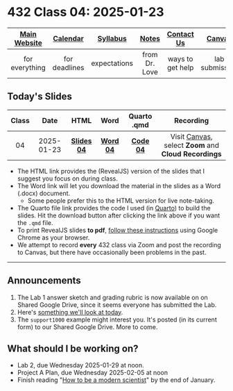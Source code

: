 # 432 Class 04: 2025-01-23

[Main Website](https://thomaselove.github.io/432-2025/) | [Calendar](https://thomaselove.github.io/432-2025/calendar.html) | [Syllabus](https://thomaselove.github.io/432-syllabus-2025/) | [Notes](https://thomaselove.github.io/432-notes/) | [Contact Us](https://thomaselove.github.io/432-2025/contact.html) | [Canvas](https://canvas.case.edu) | [Data and Code](https://github.com/THOMASELOVE/432-data) | [Sources](https://github.com/THOMASELOVE/432-classes-2024/tree/main/sources)
:-----------: | :--------------: | :----------: | :---------: | :-------------: | :-----------: | :------------: |:------:
for everything | for deadlines | expectations | from Dr. Love | ways to get help | lab submission | for downloads | to read

## Today's Slides

Class | Date | HTML | Word | Quarto .qmd | Recording
:---: | :--------: | :------: | :------: | :------: | :-------------:
04 | 2025-01-23 | **[Slides 04](https://thomaselove.github.io/432-slides-2025/slides04.html)** | **[Word 04](https://thomaselove.github.io/432-slides-2025/slides04w.docx)** | **[Code 04](https://github.com/THOMASELOVE/432-slides-2025/blob/main/slides04.qmd)** | Visit [Canvas](https://canvas.case.edu/), select **Zoom** and **Cloud Recordings**

- The HTML link provides the (RevealJS) version of the slides that I suggest you focus on during class.
- The Word link will let you download the material in the slides as a Word (.docx) document.
    - Some people prefer this to the HTML version for live note-taking.
- The Quarto file link provides the code I used (in [Quarto](https://quarto.org/)) to build the slides. Hit the download button after clicking the link above if you want the `.qmd` file.
- To print RevealJS slides **to pdf**, [follow these instructions](https://quarto.org/docs/presentations/revealjs/presenting.html#print-to-pdf) using Google Chrome as your browser.
- We attempt to record **every** 432 class via Zoom and post the recording to Canvas, but there have occasionally been problems in the past.

---

## Announcements

1. The Lab 1 answer sketch and grading rubric is now available on on Shared Google Drive, since it seems everyone has submitted the Lab.
2. Here's [something we'll look at today](https://github.com/THOMASELOVE/432-classes-2025/tree/main/tv).
3. The `support1000` example might interest you. It's posted (in its current form) to our Shared Google Drive. More to come.

## What should I be working on?

- Lab 2, due Wednesday 2025-01-29 at noon.
- Project A Plan, due Wednesday 2025-02-05 at noon
- Finish reading "[How to be a modern scientist](https://leanpub.com/modernscientist)" by the end of January.
